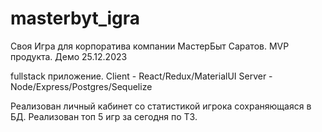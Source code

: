 # masterbyt_igra

Своя Игра для корпоратива компании МастерБыт Саратов.
MVP продукта. Демо 25.12.2023

fullstack приложение. Client - React/Redux/MaterialUI
                      Server - Node/Express/Postgres/Sequelize

Реализован личный кабинет со статистикой игрока сохраняющаяся в БД.
Реализован топ 5 игр за сегодня по ТЗ.

